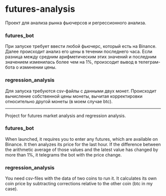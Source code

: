 # futures-analysis

Проект для анализа рынка фьючерсов и регрессионного анализа.

### futures_bot
При запуске требует ввести любой фьючерс, который есть на Binance.
Далее происходит анализ его цены в течении последнего часа. Если разница между средним арифметическим этих значений и последним значением изменилась более чем на 1%, произсодит вывод в телеграм-бота о изминении цены.

### regression_analysis
Для запуска требуются csv-файлы с данными двух монет.
Происходит вычисление собственной цены монеты, вычитая корректировки относительно другой монеты (в моем случае btc).

-----

Project for futures market analysis and regression analysis.

### futures_bot
When launched, it requires you to enter any futures, which are available on Binance.
It then analyzes its price for the last hour. If the difference between the arithmetic average of those values and the latest value has changed by more than 1%, it telegrams the bot with the price change.

### regression_analysis
You need csv-files with the data of two coins to run it.
It calculates its own coin price by subtracting corrections relative to the other coin (btc in my case).
